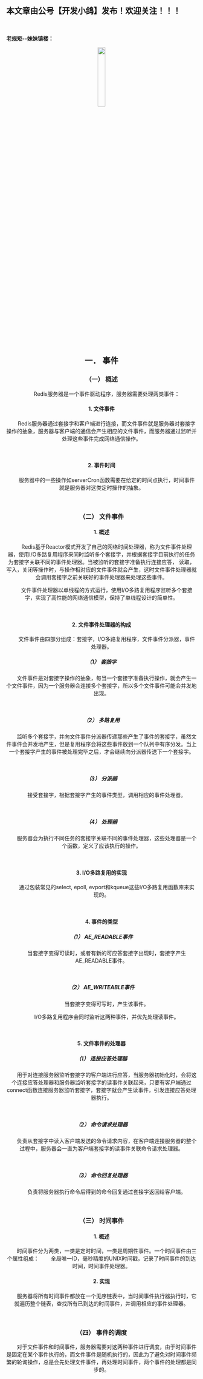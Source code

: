 ﻿## 本文章由公号【开发小鸽】发布！欢迎关注！！！
<br>

**老规矩--妹妹镇楼：**
<center>
<img src="https://img-blog.csdnimg.cn/20200721223424816.JPG"   width="20%">


## 一．	事件

### （一）	概述

&nbsp;  &nbsp;  &nbsp;  &nbsp;Redis服务器是一个事件驱动程序，服务器需要处理两类事件：
<br>


#### 1.	文件事件

&nbsp;  &nbsp;  &nbsp;  &nbsp;Redis服务器通过套接字和客户端进行连接，而文件事件就是服务器对套接字操作的抽象，服务器与客户端的通信会产生相应的文件事件，而服务器通过监听并处理这些事件完成网络通信操作。

<br>

#### 2.	事件时间

&nbsp;  &nbsp;  &nbsp;  &nbsp;服务器中的一些操作如serverCron函数需要在给定的时间点执行，时间事件就是服务器对这类定时操作的抽象。

<br>

### （二）	文件事件

#### 1.	概述
&nbsp;  &nbsp;  &nbsp;  &nbsp;Redis基于Reactor模式开发了自己的网络时间处理器，称为文件事件处理器，使用I/O多路复用程序来同时监听多个套接字，并根据套接字目前执行的任务为套接字关联不同的事件处理器。当被监听的套接字准备执行连接应答， 读取，写入，关闭等操作时，与操作相对应的文件事件就会产生，这时文件事件处理器就会调用套接字之前关联好的事件处理器来处理这些事件。

&nbsp;  &nbsp;  &nbsp;  &nbsp;文件事件处理器以单线程的方式运行，使用I/O多路复用程序监听多个套接字，实现了高性能的网络通信模型，保持了单线程设计的简单性。

<br>

#### 2.	文件事件处理器的构成

&nbsp;  &nbsp;  &nbsp;  &nbsp;文件事件由四部分组成：套接字，I/O多路复用程序，文件事件分派器，事件处理器。
<br>


##### （1）	套接字
&nbsp;  &nbsp;  &nbsp;  &nbsp;文件事件是对套接字操作的抽象，每当一个套接字准备执行操作，就会产生一个文件事件，因为一个服务器会连接多个套接字，所以多个文件事件可能会并发地出现。

<br>

##### （2）	多路复用

&nbsp;  &nbsp;  &nbsp;  &nbsp;监听多个套接字，并向文件事件分派器传递那些产生了事件的套接字，虽然文件事件会并发地产生，但是复用程序会将这些事件放到一个队列中有序分发。当上一个套接字产生的事件被处理完毕之后，才会继续向分派器传送下一个套接字。

<br>

##### （3）	分派器
&nbsp;  &nbsp;  &nbsp;  &nbsp;接受套接字，根据套接字产生的事件类型，调用相应的事件处理器。

<br>

##### （4）	处理器
&nbsp;  &nbsp;  &nbsp;  &nbsp;服务器会为执行不同任务的套接字关联不同的事件处理器，这些处理器是一个个函数，定义了应该执行的操作。

<br>

#### 3.	I/O多路复用的实现

&nbsp;  &nbsp;  &nbsp;  &nbsp;通过包装常见的select, epoll, evport和kqueue这些I/O多路复用函数库来实现的。

<br>

#### 4.	事件的类型

##### （1）	AE_READABLE事件

&nbsp;  &nbsp;  &nbsp;  &nbsp;当套接字变得可读时，或者有新的可应答套接字出现时，套接字产生AE_READABLE事件。

<br>

##### （2）	AE_WRITEABLE事件
&nbsp;  &nbsp;  &nbsp;  &nbsp;当套接字变得可写时，产生该事件。

&nbsp;  &nbsp;  &nbsp;  &nbsp;I/O多路复用程序会同时监听这两种事件，并优先处理读事件。

<br>

#### 5.	文件事件的处理器

##### （1）	连接应答处理器
&nbsp;  &nbsp;  &nbsp;  &nbsp;用于对连接服务器监听套接字的客户端进行应答，当服务器初始化时，会将这个连接应答处理器和服务器监听套接字的读事件关联起来，只要有客户端通过connect函数连接服务器监听套接字，套接字就会产生读事件，引发连接应答处理器执行。

<br>

##### （2）	命令请求处理器
&nbsp;  &nbsp;  &nbsp;  &nbsp;负责从套接字中读入客户端发送的命令请求内容，在客户端连接服务器的整个过程中，服务器会一直为客户端套接字的读事件关联命令请求处理器。

<br>

##### （3）	命令回复处理器
&nbsp;  &nbsp;  &nbsp;  &nbsp;负责将服务器执行命令后得到的命令回复通过套接字返回给客户端。


<br>

### （三）	时间事件

#### 1.	概述
&nbsp;  &nbsp;  &nbsp;  &nbsp;时间事件分为两类，一类是定时时间，一类是周期性事件。一个时间事件由三个属性组成：
&nbsp;  &nbsp;  &nbsp;  &nbsp;全局唯一ID，毫秒精度的UNIX时间戳，记录了时间事件的到达时间，时间事件处理器。
<br>


#### 2.	实现
&nbsp;  &nbsp;  &nbsp;  &nbsp;服务器将所有时间事件都放在一个无序链表中，当时间事件执行器执行时，它就遍历整个链表，查找所有已到达的时间事件，并调用相应的事件处理器。

<br>


### （四）	事件的调度

&nbsp;  &nbsp;  &nbsp;  &nbsp;对于文件事件和时间事件，服务器需要对这两种事件进行调度，由于时间事件是固定在某个事件执行的，而文件事件是随机执行的，因此为了避免对时间事件频繁的轮询操作，总是会先处理文件事件，再处理时间事件，两个事件的处理都是同步的。




